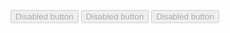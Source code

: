 <button class="au-btn" disabled>Disabled button</button>
<button class="au-btn au-btn--secondary" disabled>Disabled button</button>
<button class="au-btn au-btn--tertiary" disabled>Disabled button</button>

